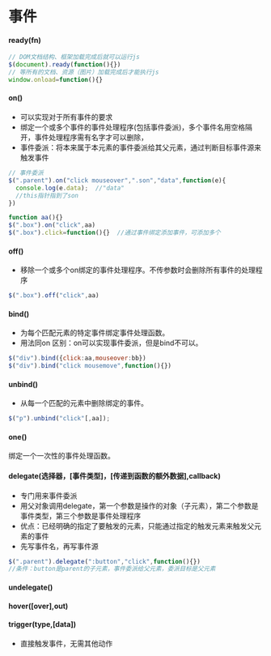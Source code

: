 # 事件
#### ready(fn)
```javascript
// DOM文档结构、框架加载完成后就可以运行js
$(document).ready(function(){})
// 等所有的文档、资源（图片）加载完成后才能执行js
window.onload=function(){}
```
#### on()
- 可以实现对于所有事件的要求
- 绑定一个或多个事件的事件处理程序(包括事件委派)，多个事件名用空格隔开，事件处理程序需有名字才可以删除，
- 事件委派：将本来属于本元素的事件委派给其父元素，通过判断目标事件源来触发事件
```javascript
// 事件委派
$(".parent").on("click mouseover",".son","data",function(e){
  console.log(e.data);  //"data"
  //this指针指到了son
})
```
```javascript
function aa(){}
$(".box").on("click",aa)
$(".box").click=function(){}  //通过事件绑定添加事件，可添加多个
```
#### off()
- 移除一个或多个on绑定的事件处理程序。不传参数时会删除所有事件的处理程序
```javascript
$(".box").off("click",aa)
```

#### bind()
- 为每个匹配元素的特定事件绑定事件处理函数。
- 用法同on 区别：on可以实现事件委派，但是bind不可以。
```javascript
$("div").bind({click:aa,mouseover:bb})
$("div").bind("click mousemove",function(){})
```

#### unbind()
- 从每一个匹配的元素中删除绑定的事件。
```javascript
$("p").unbind("click"[,aa]);
```

#### one()
绑定一个一次性的事件处理函数。

#### delegate(选择器，[事件类型]，[传递到函数的额外数据],callback)
- 专门用来事件委派
- 用父对象调用delegate，第一个参数是操作的对象（子元素），第二个参数是事件类型，第三个参数是事件处理程序
- 优点：已经明确的指定了要触发的元素，只能通过指定的触发元素来触发父元素的事件
- 先写事件名，再写事件源
```javascript
$(".parent").delegate(":button","click",function(){})  
//条件：button是parent的子元素，事件委派给父元素，委派目标是父元素
```

#### undelegate()

#### hover([over],out)

#### trigger(type,[data])
- 直接触发事件，无需其他动作
